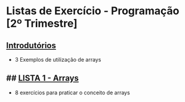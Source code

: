 # Listas de Exercício - Programação [2º Trimestre]

## [Introdutórios](introdutorios/README.md)
- 3 Exemplos de utilização de arrays

## ## [LISTA 1 - Arrays](listaAtividades_01-Array/README.md)
- 8 exercícios para praticar o conceito de arrays

